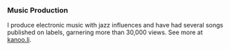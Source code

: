### Music Production
I produce electronic music with jazz influences and have had several songs published on labels, garnering more than 30,000 views. See more at [kanoo.li](http://kanoo.li/). 